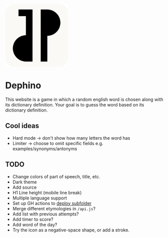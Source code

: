 <img src="/website/assets/icon.svg" height="200px"/>

# Dephino
This website is a game in which a random english word is chosen along with its dictionary definition. Your goal is to guess the word based on its dictionary definition.


## Cool ideas
* Hard mode -> don't show how many letters the word has
* Limiter -> choose to omit specific fields e.g. examples/synonyms/antonyms


## TODO
* Change colors of part of speech, title, etc.
* Dark theme
* Add source
* H1 Line height (mobile line break)
* Multiple language support
* Set up GH actions to [deploy subfolder](https://stackoverflow.com/questions/36782467/set-subdirectory-as-website-root-on-github-pages)
* Merge different etymologies in `/api.js`?
* Add list with previous attempts?
* Add timer to score?
* Add word of the day?
* Try the icon as a negative-space shape, or add a stroke.